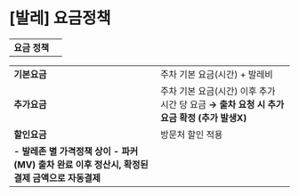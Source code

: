 # [발레] 요금정책

|  |  |
| --- | --- |
| **요금 정책** | |

|  |  |
| --- | --- |
| **기본요금** | 주차 기본 요금(시간) + 발레비 |
| **추가요금** | 주차 기본 요금(시간) 이후 추가 시간 당 요금  **→** **출차 요청 시 추가 요금 확정 (추가 발생X)** |
| **할인요금** | 방문처 할인 적용 |
| **- 발레존 별 가격정책 상이**  **- 파커(MV) 출차 완료 이후 정산시, 확정된 결제 금액으로 자동결제** | |